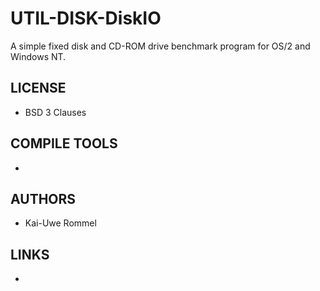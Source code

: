 # UTIL-DISK-DiskIO
A simple fixed disk and CD-ROM drive benchmark program for OS/2 and Windows NT. 

## LICENSE
* BSD 3 Clauses

## COMPILE TOOLS
* 
 
## AUTHORS
* Kai-Uwe Rommel

## LINKS
* 
